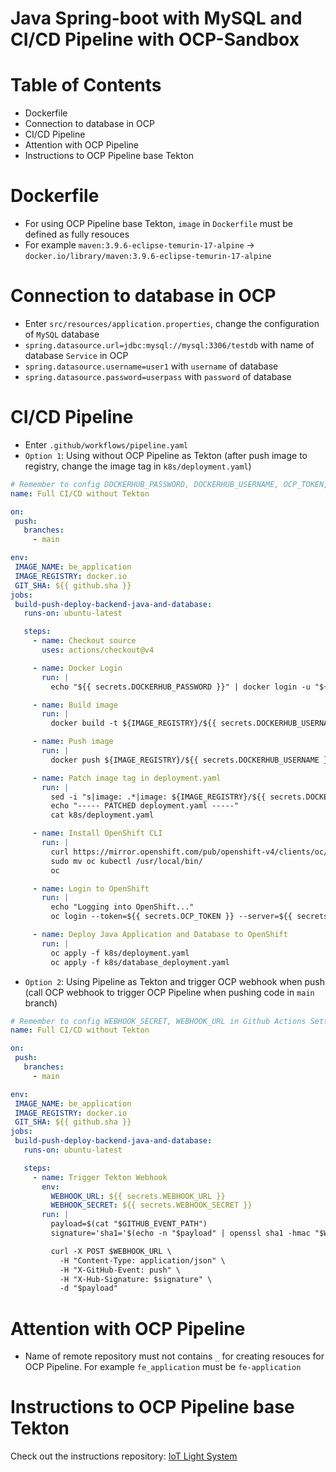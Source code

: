 # Java Spring-boot with MySQL and CI/CD Pipeline with OCP-Sandbox

# Table of Contents
* Dockerfile
* Connection to database in OCP
* CI/CD Pipeline
* Attention with OCP Pipeline
* Instructions to OCP Pipeline base Tekton

# Dockerfile
* For using OCP Pipeline base Tekton, `image` in `Dockerfile` must be defined as fully resouces
* For example `maven:3.9.6-eclipse-temurin-17-alpine` -> `docker.io/library/maven:3.9.6-eclipse-temurin-17-alpine`

# Connection to database in OCP
* Enter `src/resources/application.properties`, change the configuration of `MySQL` database
* `spring.datasource.url=jdbc:mysql://mysql:3306/testdb` with name of database `Service` in OCP
* `spring.datasource.username=user1` with `username` of database 
* `spring.datasource.password=userpass` with `password` of database

# CI/CD Pipeline
* Enter `.github/workflows/pipeline.yaml`
* `Option 1`: Using without OCP Pipeline as Tekton (after push image to registry, change the image tag in `k8s/deployment.yaml`)
 ```yaml
 # Remember to config DOCKERHUB_PASSWORD, DOCKERHUB_USERNAME, OCP_TOKEN, OCP_SERVER in Github Actions Settings
name: Full CI/CD without Tekton

on:
  push:
    branches:
      - main

env:
  IMAGE_NAME: be_application
  IMAGE_REGISTRY: docker.io
  GIT_SHA: ${{ github.sha }}
jobs:
  build-push-deploy-backend-java-and-database:
    runs-on: ubuntu-latest

    steps:
      - name: Checkout source
        uses: actions/checkout@v4

      - name: Docker Login
        run: |
          echo "${{ secrets.DOCKERHUB_PASSWORD }}" | docker login -u "${{ secrets.DOCKERHUB_USERNAME }}" --password-stdin

      - name: Build image
        run: |
          docker build -t ${IMAGE_REGISTRY}/${{ secrets.DOCKERHUB_USERNAME }}/${{ env.IMAGE_NAME }}:${GIT_SHA} .

      - name: Push image
        run: |
          docker push ${IMAGE_REGISTRY}/${{ secrets.DOCKERHUB_USERNAME }}/${{ env.IMAGE_NAME }}:${GIT_SHA}

      - name: Patch image tag in deployment.yaml
        run: |
          sed -i "s|image: .*|image: ${IMAGE_REGISTRY}/${{ secrets.DOCKERHUB_USERNAME }}/${{ env.IMAGE_NAME }}:${GIT_SHA}|" k8s/deployment.yaml
          echo "----- PATCHED deployment.yaml -----"
          cat k8s/deployment.yaml

      - name: Install OpenShift CLI
        run: |
          curl https://mirror.openshift.com/pub/openshift-v4/clients/oc/latest/linux/oc.tar.gz | tar -xz        
          sudo mv oc kubectl /usr/local/bin/
          oc

      - name: Login to OpenShift
        run: |
          echo "Logging into OpenShift..."
          oc login --token=${{ secrets.OCP_TOKEN }} --server=${{ secrets.OCP_SERVER }}

      - name: Deploy Java Application and Database to OpenShift
        run: |
          oc apply -f k8s/deployment.yaml
          oc apply -f k8s/database_deployment.yaml
  ```


* `Option 2`: Using  Pipeline as Tekton and trigger OCP webhook when push (call OCP webhook to trigger OCP Pipeline when pushing code in `main` branch) 
 ```yaml
# Remember to config WEBHOOK_SECRET, WEBHOOK_URL in Github Actions Settings
name: Full CI/CD without Tekton

on:
  push:
    branches:
      - main

env:
  IMAGE_NAME: be_application
  IMAGE_REGISTRY: docker.io
  GIT_SHA: ${{ github.sha }}
jobs:
  build-push-deploy-backend-java-and-database:
    runs-on: ubuntu-latest

    steps:
      - name: Trigger Tekton Webhook
        env:
          WEBHOOK_URL: ${{ secrets.WEBHOOK_URL }}
          WEBHOOK_SECRET: ${{ secrets.WEBHOOK_SECRET }}
        run: |
          payload=$(cat "$GITHUB_EVENT_PATH")
          signature='sha1='$(echo -n "$payload" | openssl sha1 -hmac "$WEBHOOK_SECRET" | sed 's/^.* //')

          curl -X POST $WEBHOOK_URL \
            -H "Content-Type: application/json" \
            -H "X-GitHub-Event: push" \
            -H "X-Hub-Signature: $signature" \
            -d "$payload"
  ```

# Attention with OCP Pipeline
* Name of remote repository must not contains `_` for creating resouces for OCP Pipeline. For example `fe_application` must be `fe-application`

# Instructions to OCP Pipeline base Tekton
Check out the instructions repository: [IoT Light System](https://github.com/huynguyenquangce/OCP-Tekton-Resources-CI-CD)



